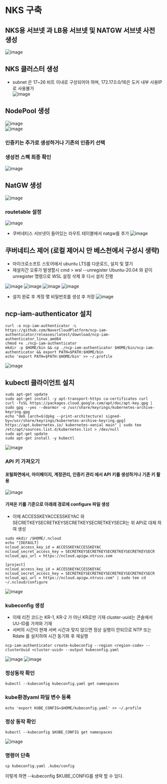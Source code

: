 # NKS 구축
## NKS용 서브넷 과 LB용 서브넷 및 NATGW 서브넷 사전 생성<br>
![image](https://github.com/clabi-lab/kubernetes/assets/142856874/c6dfa2da-00d4-4954-9750-d1f58c3f29bb)<br>

## NKS 클러스터 생성<br>
 - subnet 은 17~26 비트 이내로 구성되어야 하며, 172.17.0.0/16은 도커 내부 사용IP로 사용불가<br>
![image](https://github.com/clabi-lab/kubernetes/assets/142856874/eddb11cc-d2c1-4629-a6d3-107460249780)<br>

## NodePool 생성<br>
![image](https://github.com/clabi-lab/kubernetes/assets/142856874/4399fb68-0937-4af2-8247-a6236528a2c6)<br>
![image](https://github.com/clabi-lab/kubernetes/assets/142856874/0b55c8d3-d769-427f-9d31-16e030c6d8c4)

### 인증키는 추가로 생성하거나 기존의 인증키 선택

### 생성전 스펙 최종 확인<br>
![image](https://github.com/clabi-lab/kubernetes/assets/142856874/78ec33e2-92b4-42d3-acd3-bbd15970fa6b)

## NatGW 생성
![image](https://github.com/clabi-lab/kubernetes/assets/142856874/14a342da-41ba-43a5-ba3f-5b56f494b8ad)

### routetable 설정
![image](https://github.com/clabi-lab/kubernetes/assets/142856874/67a63954-6b9e-459b-b017-afaed426e834)
- 쿠버네티스 서브넷이 들어있는 라우트 테이블에서 natgw를 추가 
![image](https://github.com/clabi-lab/kubernetes/assets/142856874/33662c97-5691-47e9-a9d0-08652acae5b0)

## 쿠버네티스 제어 (로컬 제어시 만 베스천에서 구성시 생략)
- 마이크로소프트 스토어에서 ubuntu LTS를 다운로드, 설치 및 열기<br>
- 재설치간 오류가 발생할시 cmd > wsl --unregister Ubuntu-20.04 와 같이 unregister 명령으로 WSL 설정 삭제 후 다시 설치 진행

![image](https://github.com/clabi-lab/kubernetes/assets/142856874/6c6cd8ed-2fa6-4b06-93dd-93ec828b673b)
![image](https://github.com/clabi-lab/kubernetes/assets/142856874/697097fc-f9b2-4183-a3e0-83ff2148beb5)
![image](https://github.com/clabi-lab/kubernetes/assets/142856874/b0cb453c-e4ab-48cc-b7cd-dad3db692351)
![image](https://github.com/clabi-lab/kubernetes/assets/142856874/38e11f06-0dea-4e2d-8480-e48b3cb33507)
- 설치 완료 후 계정 몇 비밀번호를 생성 후 저장
![image](https://github.com/clabi-lab/kubernetes/assets/142856874/29810583-3b07-4d20-8e89-25741f4fd629)

## ncp-iam-authenticator 설치<br>
```
curl -o ncp-iam-authenticator -L https://github.com/NaverCloudPlatform/ncp-iam-authenticator/releases/latest/download/ncp-iam-authenticator_linux_amd64
chmod +x ./ncp-iam-authenticator
mkdir -p $HOME/bin && cp ./ncp-iam-authenticator $HOME/bin/ncp-iam-authenticator && export PATH=$PATH:$HOME/bin
echo 'export PATH=$PATH:$HOME/bin' >> ~/.profile
```
![image](https://github.com/clabi-lab/kubernetes/assets/142856874/6b71eaff-983a-4692-b743-086ab4f65ee0)


## kubectl 클라이언트 설치<br>
```
sudo apt-get update
sudo apt-get install -y apt-transport-https ca-certificates curl
curl -fsSL https://packages.cloud.google.com/apt/doc/apt-key.gpg | sudo gpg --yes --dearmor -o /usr/share/keyrings/kubernetes-archive-keyring.gpg
echo "deb [arch=$(dpkg --print-architecture) signed-by=/usr/share/keyrings/kubernetes-archive-keyring.gpg] https://apt.kubernetes.io/ kubernetes-xenial main" | sudo tee /etc/apt/sources.list.d/kubernetes.list > /dev/null
sudo apt-get update
sudo apt-get install -y kubectl
```
![image](https://github.com/clabi-lab/kubernetes/assets/142856874/d94f5b20-600c-4aa5-ac8d-71655f5861a6)



### API 키 가져오기<br>
#### 포털화면에서, 마이페이지, 계정관리, 인증키 관리 에서 API 키를 생성하거나 기존 키 활용
![image](https://github.com/clabi-lab/kubernetes/assets/142856874/dd520c7d-8611-466d-88b4-e6e808e74937)

#### 가져온 키를 기준으로 아래래 경로에 configure 파일 생성
- 이때 ACCESSKEYACCESSKEYAC 와 SECRETKEYSECRETKEYSECRETKEYSECRETKEYSECR는 위 API로 대체 하여 생성
```
sudo mkdir /$HOME/.ncloud
echo "[DEFAULT]
ncloud_access_key_id = ACCESSKEYACCESSKEYAC
ncloud_secret_access_key = SECRETKEYSECRETKEYSECRETKEYSECRETKEYSECR
ncloud_api_url = https://ncloud.apigw.ntruss.com

[project]
ncloud_access_key_id = ACCESSKEYACCESSKEYAC
ncloud_secret_access_key = SECRETKEYSECRETKEYSECRETKEYSECRETKEYSECR
ncloud_api_url = https://ncloud.apigw.ntruss.com" | sudo tee cd ~/.ncloud/configure
```
![image](https://github.com/clabi-lab/kubernetes/assets/142856874/5f467aa6-6f6a-46ef-b4f6-ef8e9efd8b18)





### kubeconfig 생성<br>
- 이때 리전 코드는 KR-1, KR-2 가 아닌 KR로만 기재 cluster-uuid는 콘솔에서 UU-ID를 가져와 기재<br>
- 서버의 시간이 현재 서버 시간과 맞지 않으면 정상 실행이 안되므로 NTP 또는 Rdate 를 설치하여 시간 동기화 후 재실행
```
ncp-iam-authenticator create-kubeconfig --region <region-code> --clusterUuid <cluster-uuid> --output kubeconfig.yaml
```
![image](https://github.com/clabi-lab/kubernetes/assets/142856874/ba6a0a5c-36c0-4b02-a20e-5765bc2601bd)
![image](https://github.com/clabi-lab/kubernetes/assets/142856874/8c22ee6d-aec5-4edf-a420-1525f707226d)



### 정상동작 확인
```
kubectl --kubeconfig kubeconfig.yaml get namespaces
```
### kube환경yaml 파일 변수 등록
```
echo 'export KUBE_CONFIG=$HOME/kubeconfig.yaml' >> ~/.profile
```
### 정상 동작 확인
```
kubectl --kubeconfig $KUBE_CONFIG get namespaces
```
![image](https://github.com/clabi-lab/kubernetes/assets/142856874/191cc770-9e1c-4f7d-96b0-b4e50fa75bdb)

### 명령어 단축 
```
cp kubeconfig.yaml .kube/config
```
이렇게 하면 --kubeconfig $KUBE_CONFIG를 생략 할 수 있다.









